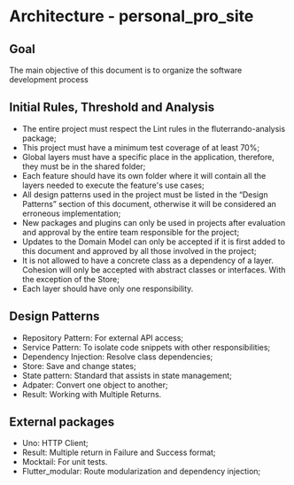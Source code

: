 # Architecture - personal_pro_site

## Goal

The main objective of this document is to organize the software development process

## Initial Rules, Threshold and Analysis

- The entire project must respect the Lint rules in the fluterrando-analysis package;
- This project must have a minimum test coverage of at least 70%;
- Global layers must have a specific place in the application, therefore, they must be in the shared folder;
- Each feature should have its own folder where it will contain all the layers needed to execute the feature's use cases;
- All design patterns used in the project must be listed in the “Design Patterns” section of this document, otherwise it will be considered an erroneous implementation;
- New packages and plugins can only be used in projects after evaluation and approval by the entire team responsible for the project;
- Updates to the Domain Model can only be accepted if it is first added to this document and approved by all those involved in the project;
- It is not allowed to have a concrete class as a dependency of a layer. Cohesion will only be accepted with abstract classes or interfaces. With the exception of the Store;
- Each layer should have only one responsibility.

## Design Patterns

- Repository Pattern: For external API access;
- Service Pattern: To isolate code snippets with other responsibilities;
- Dependency Injection: Resolve class dependencies;
- Store: Save and change states;
- State pattern: Standard that assists in state management;
- Adpater: Convert one object to another;
- Result: Working with Multiple Returns.

## External packages

- Uno: HTTP Client;
- Result: Multiple return in Failure and Success format;
- Mocktail: For unit tests.
- Flutter_modular: Route modularization and dependency injection;

